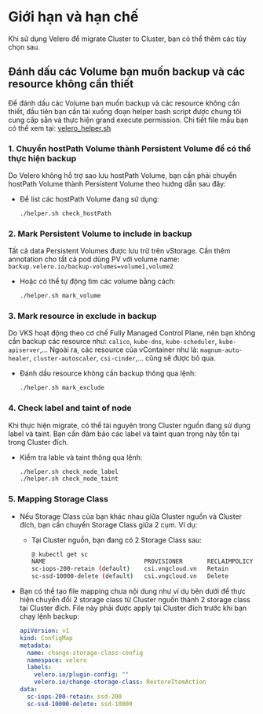 # Giới hạn và hạn chế

Khi sử dụng Velero để migrate Cluster to Cluster, bạn có thể thêm các tùy chọn sau. 

## Đánh dấu các Volume bạn muốn backup và các resource không cần thiết

Để đánh dấu các Volume bạn muốn backup và các resource không cần thiết, đầu tiên bạn cần tài xuống đoạn helper bash script được chung tôi cung cấp sẵn và thực hiện grand execute permission. Chi tiết file mấu bạn có thể xem tại: [velero\_helper.sh](https://raw.githubusercontent.com/vngcloud/velero/main/velero\_helper.sh)

### 1. Chuyển hostPath Volume thành Persistent Volume để có thể thực hiện backup

Do Velero không hỗ trợ sao lưu hostPath Volume, bạn cần phải chuyển hostPath Volume thành Persistent Volume theo hướng dẫn sau đây:

* Để list các hostPath Volume đang sử dụng:

  ```bash
  ./helper.sh check_hostPath
  ```

### 2. Mark Persistent Volume to include in backup

Tất cả data Persistent Volumes được lưu trữ trên vStorage. Cần thêm annotation cho tất cả pod dùng PV với volume name: `backup.velero.io/backup-volumes=volume1,volume2`

* Hoặc có thể tự động tìm các volume bằng cách:

  ```bash
  ./helper.sh mark_volume
  ```

### 3. Mark resource in exclude in backup

Do VKS hoạt động theo cơ chế Fully Managed Control Plane, nên bạn không cần backup các resource như: `calico`, `kube-dns`, `kube-scheduler`, `kube-apiserver`,... Ngoài ra, các resource của vContainer như là: `magnum-auto-healer`, `cluster-autoscaler`, `csi-cinder`,... cũng sẽ được bỏ qua.

* Đánh dầu resource không cần backup thông qua lệnh:

  ```bash
  ./helper.sh mark_exclude
  ```

### 4. Check label and taint of node

Khi thực hiện migrate, có thể tài nguyên trong Cluster nguồn đang sử dụng label và taint. Bạn cần đảm bảo các label và taint quan trọng này tồn tại trong Cluster đích.

* Kiểm tra lable và taint thông qua lệnh:

  ```bash
  ./helper.sh check_node_label
  ./helper.sh check_node_taint
  ```

### 5. Mapping Storage Class

* Nếu Storage Class của bạn khác nhau giữa Cluster nguồn và Cluster đích, bạn cần chuyển Storage Class giữa 2 cụm. Ví dụ:
  * Tại Cluster nguồn, bạn đang có 2 Storage Class sau:

    ```bash
    @ kubectl get sc
    NAME                            PROVISIONER       RECLAIMPOLICY   VOLUMEBINDINGMODE   ALLOWVOLUMEEXPANSION   AGE
    sc-iops-200-retain (default)    csi.vngcloud.vn   Retain          Immediate           true                   81s
    sc-ssd-10000-delete (default)   csi.vngcloud.vn   Delete          Immediate           true                   14d
    ```

* Bạn có thể tạo file mapping chưa nội dung như ví dụ bên dưới để thực hiện chuyển đổi 2 storage class từ Cluster nguồn thành 2 storage class tại Cluster đích. File này phải được apply tại Cluster đích trước khi bạn chạy lệnh backup:

  ```yaml
  apiVersion: v1
  kind: ConfigMap
  metadata:
    name: change-storage-class-config
    namespace: velero
    labels:
      velero.io/plugin-config: ""
      velero.io/change-storage-class: RestoreItemAction
  data:
    sc-iops-200-retain: ssd-200
    sc-ssd-10000-delete: ssd-10000
  ```
